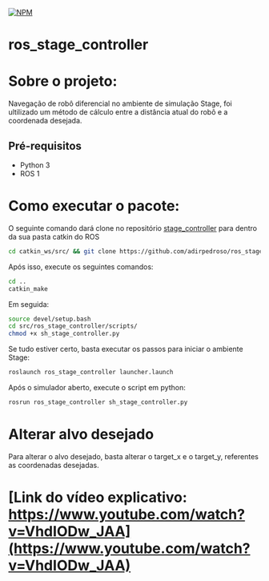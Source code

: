
[![NPM](https://img.shields.io/npm/l/react)](https://github.com/adirpedroso/ROS_stage_controller/blob/main/LICENSE)
# ros_stage_controller


# Sobre o projeto:
Navegação de robô diferencial no ambiente de simulação Stage, foi ultilizado um método de cálculo entre a distância atual do robô e a coordenada desejada.
## Pré-requisitos

- Python 3
- ROS 1

# Como executar o pacote:

O seguinte comando dará clone no repositório [stage_controller](https://github.com/adirpedroso/ros_stage_controller.git) para dentro da sua pasta catkin do ROS
```bash
cd catkin_ws/src/ && git clone https://github.com/adirpedroso/ros_stage_controller.git
```
Após isso, execute os seguintes comandos:
```bash
cd .. 
catkin_make
```
Em seguida:
```bash
source devel/setup.bash
cd src/ros_stage_controller/scripts/
chmod +x sh_stage_controller.py 
```
Se tudo estiver certo, basta executar os passos para iniciar o ambiente Stage:
```bash
roslaunch ros_stage_controller launcher.launch 
```
Após o simulador aberto, execute o script em python:
```bash
rosrun ros_stage_controller sh_stage_controller.py 
```

# Alterar alvo desejado
Para alterar o alvo desejado, basta alterar o target_x e o target_y, referentes as coordenadas desejadas.



# [Link do vídeo explicativo: https://www.youtube.com/watch?v=VhdIODw_JAA](https://www.youtube.com/watch?v=VhdIODw_JAA)


